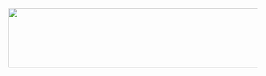 <a href="https://github.com/BryanLomerio/gitanimals">
  <img src="https://render.gitanimals.org/lines/BryanLomerio?pet-id=659678978667577411" width="1000" height="120"/>
</a>
